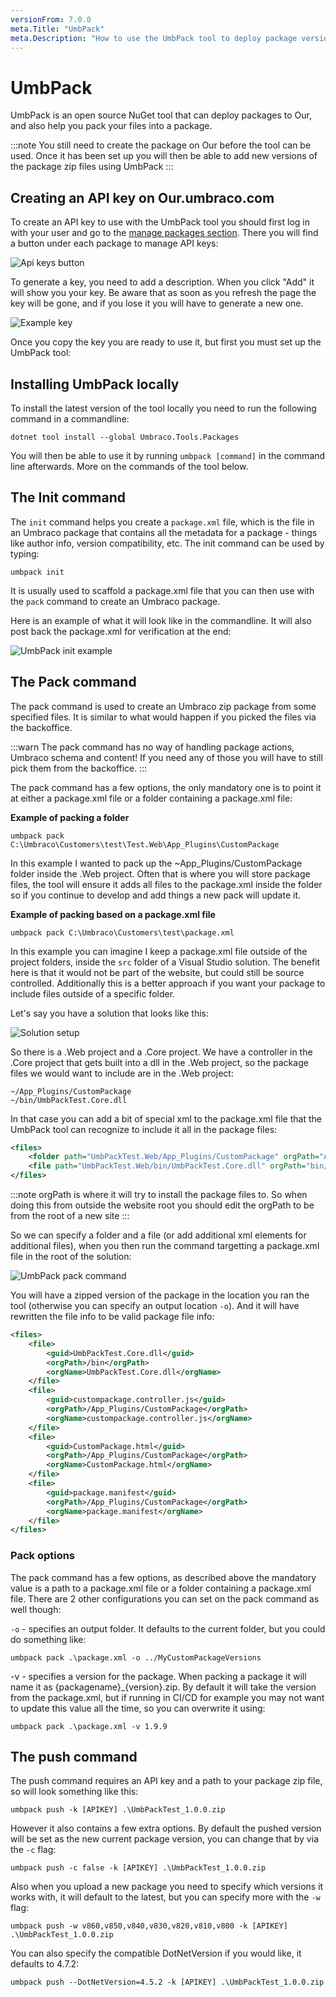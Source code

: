 ```yaml
---
versionFrom: 7.0.0
meta.Title: "UmbPack"
meta.Description: "How to use the UmbPack tool to deploy package versions to Our"
---
```


# UmbPack

UmbPack is an open source NuGet tool that can deploy packages to Our, and also help you pack your files into a package. 

:::note
You still need to create the package on Our before the tool can be used. Once it has been set up you will then be able to add new versions of the package zip files using UmbPack
:::

## Creating an API key on Our.umbraco.com

To create an API key to use with the UmbPack tool you should first log in with your user and go to the [manage packages section](https://our.umbraco.com/member/profile/packages/).
There you will find a button under each package to manage API keys:

![Api keys button](images/apiKeysButton.png)

To generate a key, you need to add a description. When you click "Add" it will show you your key. Be aware that as soon as you refresh the page the key will be gone, and if you lose it you will have to generate a new one.

![Example key](images/exampleKey.png)

Once you copy the key you are ready to use it, but first you must set up the UmbPack tool:

## Installing UmbPack locally

To install the latest version of the tool locally you need to run the following command in a commandline:

```
dotnet tool install --global Umbraco.Tools.Packages
```

You will then be able to use it by running `umbpack [command]` in the command line afterwards. More on the commands of the tool below.

## The Init command

The `init` command helps you create a `package.xml` file, which is the file in an Umbraco package that contains all the metadata for a package - things like author info, version compatibility, etc.
The init command can be used by typing:

```
umbpack init
```

It is usually used to scaffold a package.xml file that you can then use with the `pack` command to create an Umbraco package.

Here is an example of what it will look like in the commandline. It will also post back the package.xml for verification at the end:

![UmbPack init example](images/umbpackinit.png)

## The Pack command

The pack command is used to create an Umbraco zip package from some specified files. It is similar to what would happen if you picked the files via the backoffice.

:::warn
The pack command has no way of handling package actions, Umbraco schema and content! If you need any of those you will have to still pick them from the backoffice.
:::

The pack command has a few options, the only mandatory one is to point it at either a package.xml file or a folder containing a package.xml file:

**Example of packing a folder**

```
umbpack pack C:\Umbraco\Customers\test\Test.Web\App_Plugins\CustomPackage
```

In this example I wanted to pack up the ~App_Plugins/CustomPackage folder inside the .Web project. Often that is where you will store package files, the tool will ensure it adds all files to the package.xml inside the folder so if you continue to develop and add things a new pack will update it.

**Example of packing based on a package.xml file**

```
umbpack pack C:\Umbraco\Customers\test\package.xml
```

In this example you can imagine I keep a package.xml file outside of the project folders, inside the `src` folder of a Visual Studio solution. The benefit here is that it would not be part of the website, but could still be source controlled. Additionally this is a better approach if you want your package to include files outside of a specific folder. 

Let's say you have a solution that looks like this:

![Solution setup](images/solutionfiles.png)

So there is a .Web project and a .Core project. We have a controller in the .Core project that gets built into a dll in the .Web project, so the package files we would want to include are in the .Web project:

```
~/App_Plugins/CustomPackage
~/bin/UmbPackTest.Core.dll
```

In that case you can add a bit of special xml to the package.xml file that the UmbPack tool can recognize to include it all in the package files:

```xml
<files>
    <folder path="UmbPackTest.Web/App_Plugins/CustomPackage" orgPath="App_Plugins/CustomPackage" /> 
    <file path="UmbPackTest.Web/bin/UmbPackTest.Core.dll" orgPath="bin/UmbPackTest.Core.dll" />
</files>
```

:::note
orgPath is where it will try to install the package files to. So when doing this from outside the website root you should edit the orgPath to be from the root of a new site
:::

So we can specify a folder and a file (or add additional xml elements for additional files), when you then run the command targetting a package.xml file in the root of the solution:

![UmbPack pack command](images/umbpackpack.png)

You will have a zipped version of the package in the location you ran the tool (otherwise you can specify an output location `-o`). And it will have rewritten the file info to be valid package file info:

```xml
<files>
    <file>
        <guid>UmbPackTest.Core.dll</guid>
        <orgPath>/bin</orgPath>
        <orgName>UmbPackTest.Core.dll</orgName>
    </file>
    <file>
        <guid>custompackage.controller.js</guid>
        <orgPath>/App_Plugins/CustomPackage</orgPath>
        <orgName>custompackage.controller.js</orgName>
    </file>
    <file>
        <guid>CustomPackage.html</guid>
        <orgPath>/App_Plugins/CustomPackage</orgPath>
        <orgName>CustomPackage.html</orgName>
    </file>
    <file>
        <guid>package.manifest</guid>
        <orgPath>/App_Plugins/CustomPackage</orgPath>
        <orgName>package.manifest</orgName>
    </file>
</files>
```

### Pack options

The pack command has a few options, as described above the mandatory value is a path to a package.xml file or a folder containing a package.xml file. There are 2 other configurations you can set on the pack command as well though:

`-o` - specifies an output folder. It defaults to the current folder, but you could do something like:

```
umbpack pack .\package.xml -o ../MyCustomPackageVersions
```

-v - specifies a version for the package. When packing a package it will name it as {packagename}_{version}.zip. By default it will take the version from the package.xml, but if running in CI/CD for example you may not want to update this value all the time, so you can overwrite it using:

```
umbpack pack .\package.xml -v 1.9.9
```

## The push command

The push command requires an API key and a path to your package zip file, so will look something like this:

```
umbpack push -k [APIKEY] .\UmbPackTest_1.0.0.zip
```

However it also contains a few extra options. By default the pushed version will be set as the new current package version, you can change that by via the `-c` flag:

```
umbpack push -c false -k [APIKEY] .\UmbPackTest_1.0.0.zip
```

Also when you upload a new package you need to specify which versions it works with, it will default to the latest, but you can specify more with the `-w` flag:

```
umbpack push -w v860,v850,v840,v830,v820,v810,v800 -k [APIKEY] .\UmbPackTest_1.0.0.zip
```

You can also specify the compatible DotNetVersion if you would like, it defaults to 4.7.2:

```
umbpack push --DotNetVersion=4.5.2 -k [APIKEY] .\UmbPackTest_1.0.0.zip
```
